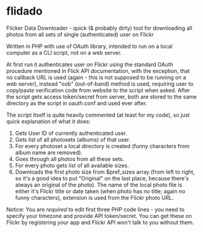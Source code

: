 # flidado

Flicker Data Downloader - quick (& probably dirty) tool for downloading all
photos from all sets of single (authenticated) user on Flickr

Written in PHP with use of OAuth library, intended to run on a local computer
as a CLI script, not on a web server. 

At first run it authenticates user on Flickr using the standard OAuth procedure
mentioned in Flick API documentation, with the exception, that no callback
URL is used (again - this is not supposed to be running on a web server),
instead "oob" (out-of-band) method is used, requiring user to copy/paste
verification code from website to the script when asked. After the script gets
access token/secret from server, both are stored to the same directory as
the script in oauth.conf and used ever after.

The script itself is quite heavily commented (at least for my code), so
just quick explanation of what it does:

1. Gets User ID of currently authenticated user.
2. Gets list of all photosets (albums) of that user.
3. For every photoset a local directory is created (funny characters from
album name are removed).
4. Goes through all photos from all these sets.
5. For every photo gets list of all available sizes.
6. Downloads the first photo size from $pref_sizes array (from left to right, so
it's a good idea to put "Original" on the last place, because there's always
an original of the photo). The name of the local photo file is either it's
Flickr title or date taken (when photo has no title; again no funny
characters), extension is used from the Flickr photo URL.

Notice: You are _required_ to edit first three PHP code lines - you need to specify
your timezone and provide API token/secret. You can get these on Flickr by registering
your app and Flickr API won't talk to you without them.